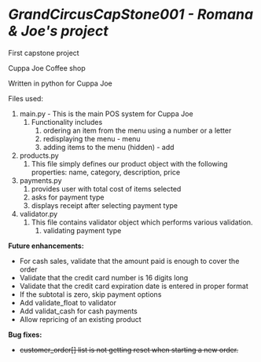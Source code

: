 # **_GrandCircusCapStone001 - Romana & Joe's project_**
First capstone project

Cuppa Joe Coffee shop

Written in python for Cuppa Joe

Files used:
1. main.py - This is the main POS system for Cuppa Joe 
   1. Functionality includes
      1. ordering an item from the menu using a number or a letter
      4. redisplaying the menu - menu
      5. adding items to the menu (hidden) - add 
2. products.py
   1. This file simply defines our product object with the following properties: name, category, description, price
3. payments.py
   1. provides user with total cost of items selected
   2. asks for payment type 
   3. displays receipt after selecting payment type
4. validator.py
    1. This file contains validator object which performs various validation.
       1. validating payment type
       

**Future enhancements:**
- For cash sales, validate that the amount paid is enough to cover the order
- Validate that the credit card number is 16 digits long
- Validate that the credit card expiration date is entered in proper format
- If the subtotal is zero, skip payment options
- Add validate_float to validator
- Add validat_cash for cash payments
- Allow repricing of an existing product
       

**Bug fixes:**
- ~~customer_order[] list is not getting reset when starting a new order.~~
